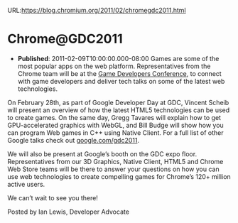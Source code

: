 URL:https://blog.chromium.org/2011/02/chromegdc2011.html
# Chrome@GDC2011
- **Published**: 2011-02-09T10:00:00.000-08:00
Games are some of the most popular apps on the web platform. Representatives from the Chrome team will be at the [Game Developers Conference](http://www.gdconf.com/), to connect with game developers and deliver tech talks on some of the latest web technologies.

On February 28th, as part of Google Developer Day at GDC, Vincent Scheib will present an overview of how the latest HTML5 technologies can be used to create games. On the same day, Gregg Tavares will explain how to get GPU-accelerated graphics with WebGL, and Bill Budge will show how you can program Web games in C++ using Native Client. For a full list of other Google talks check out [google.com/gdc2011](http://www.google.com/gdc2011).

We will also be present at Google’s booth on the GDC expo floor. Representatives from our 3D Graphics, Native Client, HTML5 and Chrome Web Store teams will be there to answer your questions on how you can use web technologies to create compelling games for Chrome’s 120+ million active users.

We can’t wait to see you there!

  
Posted by Ian Lewis, Developer Advocate